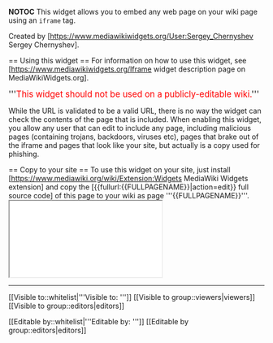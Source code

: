 <!-- Widget:Iframe -->


<noinclude>__NOTOC__
This widget allows you to embed any web page on your wiki page using an <code>iframe</code> tag.

Created by [https://www.mediawikiwidgets.org/User:Sergey_Chernyshev Sergey Chernyshev].

== Using this widget ==
For information on how to use this widget, see [https://www.mediawikiwidgets.org/Iframe widget description page on MediaWikiWidgets.org].

<big>'''<font color="red">This widget should not be used on a publicly-editable wiki.</font>'''</big>

While the URL is validated to be a valid URL, there is no way the widget can check the contents of the page that is included. When enabling this widget, you allow any user that can edit to include any page, including malicious pages (containing trojans, backdoors, viruses etc), pages that brake out of the iframe and pages that look like your site, but actually is a copy used for phishing.

== Copy to your site ==
To use this widget on your site, just install [https://www.mediawiki.org/wiki/Extension:Widgets MediaWiki Widgets extension] and copy the [{{fullurl:{{FULLPAGENAME}}|action=edit}} full source code] of this page to your wiki as page '''{{FULLPAGENAME}}'''.
</noinclude><includeonly><iframe src="<!--{$url|validate:url}-->" style="border: <!--{$border|escape:html|default:0}-->" width="<!--{$width|escape:html|default:400}-->" height="<!--{$height|escape:html|default:300}-->"></iframe></includeonly>

<hr />

[[Visible to::whitelist|'''Visible to: ''']]
[[Visible to group::viewers|viewers]]
[[Visible to group::editors|editors]]

[[Editable by::whitelist|'''Editable by: ''']]
[[Editable by group::editors|editors]]
